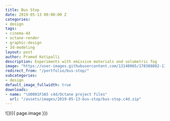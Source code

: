 ```yaml
---
title: Bus Stop
date: 2019-05-13 00:00:00 Z
categories:
- design
tags:
- cinema-4d
- octane-render
- graphic-design
- 3d-modeling
layout: post
author: Pramod Kotipalli
description: Experiments with emissive materials and volumetric fog
image: "https://user-images.githubusercontent.com/13140065/178388882-13b1b60a-0fff-4f32-b9de-547baa75991f.png"
redirect_from: "/portfolio/bus-stop/"
subcategories:
- design
default_image_fullwidth: true
downloads:
- name: "\U0001F3A5 c4d/Octane project files"
  url: "/assets/images/2019-05-13-bus-stop/bus-stop.c4d.zip"
---
```


![]({{ page.image }})
